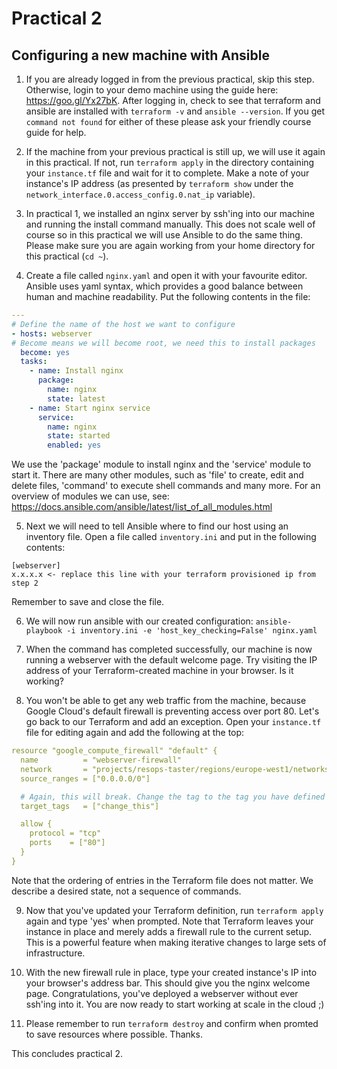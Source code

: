 # Practical 2
## Configuring a new machine with Ansible

1. If you are already logged in from the previous practical, skip this step. Otherwise, login to your demo machine using the guide here: https://goo.gl/Yx27bK. After logging in, check to see that terraform and ansible are installed with `terraform -v` and `ansible --version`. If you get `command not found` for either of these please ask your friendly course guide for help.

2. If the machine from your previous practical is still up, we will use it again in this practical. If not, run `terraform apply` in the directory containing your `instance.tf` file and wait for it to complete. Make a note of your instance's IP address (as presented by `terraform show` under the `network_interface.0.access_config.0.nat_ip` variable).

3. In practical 1, we installed an nginx server by ssh'ing into our machine and running the install command manually. This does not scale well of course so in this practical we will use Ansible to do the same thing. Please make sure you are again working from your home directory for this practical (`cd ~`).

4. Create a file called `nginx.yaml` and open it with your favourite editor. Ansible uses yaml syntax, which provides a good balance between human and machine readability. Put the following contents in the file:
```yaml
---
# Define the name of the host we want to configure
- hosts: webserver
# Become means we will become root, we need this to install packages
  become: yes
  tasks:
    - name: Install nginx
      package:
        name: nginx
        state: latest
    - name: Start nginx service
      service:
        name: nginx
        state: started
        enabled: yes

```
We use the 'package' module to install nginx and the 'service' module to start it. There are many other modules, such as 'file' to create, edit and delete files, 'command' to execute shell commands and many more. For an overview of modules we can use, see: https://docs.ansible.com/ansible/latest/list_of_all_modules.html

5. Next we will need to tell Ansible where to find our host using an inventory file. Open a file called `inventory.ini` and put in the following contents:
```
[webserver]
x.x.x.x <- replace this line with your terraform provisioned ip from step 2
```
Remember to save and close the file.

6. We will now run ansible with our created configuration: `ansible-playbook -i inventory.ini -e 'host_key_checking=False' nginx.yaml`

7. When the command has completed successfully, our machine is now running a webserver with the default welcome page. Try visiting the IP address of your Terraform-created machine in your browser. Is it working?

8. You won't be able to get any web traffic from the machine, because Google Cloud's default firewall is preventing access over port 80. Let's go back to our Terraform and add an exception. Open your `instance.tf` file for editing again and add the following at the top:
```yaml
resource "google_compute_firewall" "default" {
  name          = "webserver-firewall"
  network       = "projects/resops-taster/regions/europe-west1/networks/default"
  source_ranges = ["0.0.0.0/0"]

  # Again, this will break. Change the tag to the tag you have defined for your instance lower down in this file
  target_tags   = ["change_this"]

  allow {
    protocol = "tcp"
    ports    = ["80"]
  }
}
```
Note that the ordering of entries in the Terraform file does not matter. We describe a desired state, not a sequence of commands.

9. Now that you've updated your Terraform definition, run `terraform apply` again and type 'yes' when prompted. Note that Terraform leaves your instance in place and merely adds a firewall rule to the current setup. This is a powerful feature when making iterative changes to large sets of infrastructure.

10. With the new firewall rule in place, type your created instance's IP into your browser's address bar. This should give you the nginx welcome page. Congratulations, you've deployed a webserver without ever ssh'ing into it. You are now ready to start working at scale in the cloud ;)

11. Please remember to run `terraform destroy` and confirm when promted to save resources where possible. Thanks.

This concludes practical 2.
